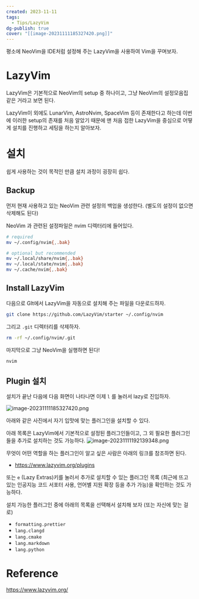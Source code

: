 ```yaml
---
created: 2023-11-11
tags:
  - Tips/LazyVim
dg-publish: true
cover: "[[image-20231111185327420.png]]"
---
```




평소에 NeoVim을 IDE처럼 설정해 주는 LazyVim을 사용하여 Vim을 꾸며보자.

# LazyVim
LazyVim은 기본적으로 NeoVim의 setup 중 하나이고, 그냥 NeoVim의 설정모음집 같은 거라고 보면 된다.

LazyVim이 외에도 LunarVim, AstroNvim, SpaceVim 등이 존재한다고 하는데 이번에 이러한 setup의 존재를 처음 알았기 때문에 맨 처음 접한 LazyVim을 중심으로 어떻게 설치를 진행하고 세팅을 하는지 알아보자.

# 설치
쉽게 사용하는 것이 목적인 만큼 설치 과정이 굉장히 쉽다.
## Backup
먼저 현재 사용하고 있는 NeoVim 관련 설정의 백업을 생성한다. (별도의 설정이 없으면 삭제해도 된다)

NeoVim 과 관련된 설정파일은 nvim 디렉터리에 들어있다.
```bash
# required
mv ~/.config/nvim{,.bak}

# optional but recommended
mv ~/.local/share/nvim{,.bak}
mv ~/.local/state/nvim{,.bak}
mv ~/.cache/nvim{,.bak}
```

## Install LazyVim
다음으로 GIt에서 LazyVim을 자동으로 설치해 주는 파일을 다운로드하자.

```bash
git clone https://github.com/LazyVim/starter ~/.config/nvim
```
그리고 `.git` 디렉터리를 삭제하자.

```bash
rm -rf ~/.config/nvim/.git
```
마지막으로 그냥 NeoVim을 실행하면 된다!

```bash
nvim
```

## Plugin 설치
설치가 끝난 다음에 다음 화면이 나타나면 이제 `l` 를 눌러서 lazy로 진입하자.

![image-20231111185327420.png](/img/user/kr/%EC%A7%80%EC%8B%9D%EB%82%98%EB%88%94/assets/LazyVim%20%EC%84%A4%EC%B9%98%20%EB%B0%8F%20%EC%84%A4%EC%A0%95%ED%95%98%EA%B8%B0/image-20231111185327420.png)

아래와 같은 사진에서 자기 입맛에 맞는 플러그인을 설치할 수 있다.

아래 목록은 LazyVim에서 기본적으로 설정된 플러그인들이고, 그 외 필요한 플러그인들을 추가로 설치하는 것도 가능하다.
![image-20231111192139348.png](/img/user/kr/%EC%A7%80%EC%8B%9D%EB%82%98%EB%88%94/assets/LazyVim%20%EC%84%A4%EC%B9%98%20%EB%B0%8F%20%EC%84%A4%EC%A0%95%ED%95%98%EA%B8%B0/image-20231111192139348.png)

무엇이 어떤 역할을 하는 플러그인이 알고 싶은 사람은 아래의 링크를 참조하면 된다.

- https://www.lazyvim.org/plugins

또는 `e` (Lazy Extras)키를 눌러서 추가로 설치할 수 있는 플러그인 목록 (최근에 뜨고 있는 인공지능 코드 서포터 사용, 언어별 지원 확장 등을 추가 가능)을 확인하는 것도 가능하다.

설치 가능한 플러그인 중에 아래의 목록을 선택해서 설치해 보자 (또는 자신에 맞는 걸로)

- `formatting.prettier`
- `lang.clangd`
- `lang.cmake`
- `lang.markdown`
- `lang.python`
# Reference
https://www.lazyvim.org/
